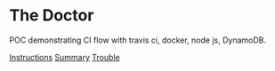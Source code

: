 # The Doctor

POC demonstrating CI flow with travis ci, docker, node js, DynamoDB.

[Instructions](thedoctor/docs/INSTRUCTIONS.md)
[Summary](thedoctor/docs/SUMMARY.md)
[Trouble](thedoctor/docs/TROUBLE.md) 
